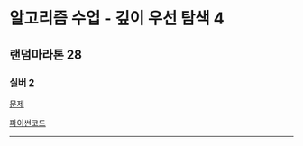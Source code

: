 # 알고리즘 수업 - 깊이 우선 탐색 4
## 랜덤마라톤 28
### 실버 2
[문제](https://www.acmicpc.net/problem/24482)

[파이썬코드](24482.py)

---
